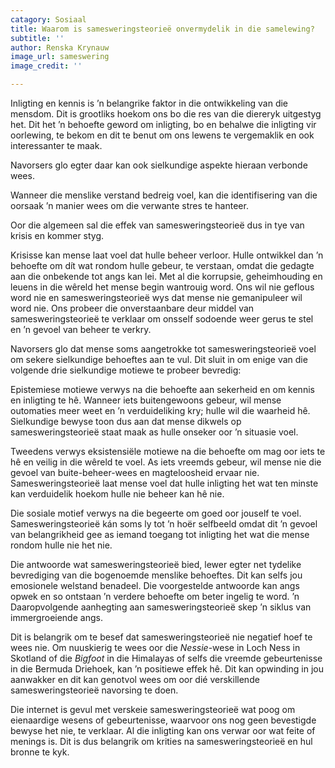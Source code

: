```yaml
---
catagory: Sosiaal
title: Waarom is samesweringsteorieë onvermydelik in die samelewing?
subtitle: ''
author: Renska Krynauw
image_url: sameswering
image_credit: ''

---
```

Inligting en kennis is ’n belangrike faktor in die ontwikkeling van die mensdom. Dit is grootliks hoekom ons bo die res van die diereryk uitgestyg het. Dit het ’n behoefte geword om inligting, bo en behalwe die inligting vir oorlewing, te bekom en dit te benut om ons lewens te vergemaklik en ook interessanter te maak.

Navorsers glo egter daar kan ook sielkundige aspekte hieraan verbonde wees.

Wanneer die menslike verstand bedreig voel, kan die identifisering van die oorsaak ’n manier wees om die verwante stres te hanteer.

Oor die algemeen sal die effek van samesweringsteorieë dus in tye van krisis en kommer styg.

Krisisse kan mense laat voel dat hulle beheer verloor. Hulle ontwikkel dan ’n behoefte om dít wat rondom hulle gebeur, te verstaan, omdat die gedagte aan die onbekende tot angs kan lei. Met al die korrupsie, geheimhouding en leuens in die wêreld het mense begin wantrouig word. Ons wil nie geflous word nie en samesweringsteorieë wys dat mense nie gemanipuleer wil word nie. Ons probeer die onverstaanbare deur middel van samesweringsteorieë te verklaar om onsself sodoende weer gerus te stel en ’n gevoel van beheer te verkry.

Navorsers glo dat mense soms aangetrokke tot samesweringsteorieë voel om sekere sielkundige behoeftes aan te vul. Dit sluit in om enige van die volgende drie sielkundige motiewe te probeer bevredig:

Epistemiese motiewe verwys na die behoefte aan sekerheid en om kennis en inligting te hê. Wanneer iets buitengewoons gebeur, wil mense outomaties meer weet en ’n verduideliking kry; hulle wil die waarheid hê. Sielkundige bewyse toon dus aan dat mense dikwels op samesweringsteorieë staat maak as hulle onseker oor ’n situasie voel.

Tweedens verwys eksistensiële motiewe na die behoefte om mag oor iets te hê en veilig in die wêreld te voel. As iets vreemds gebeur, wil mense nie die gevoel van buite-beheer-wees en magteloosheid ervaar nie. Samesweringsteorieë laat mense voel dat hulle inligting het wat ten minste kan verduidelik hoekom hulle nie beheer kan hê nie.

Die sosiale motief verwys na die begeerte om goed oor jouself te voel. Samesweringsteorieë kán soms ly tot ’n hoër selfbeeld omdat dit ’n gevoel van belangrikheid gee as iemand toegang tot inligting het wat die mense rondom hulle nie het nie.

Die antwoorde wat samesweringsteorieë bied, lewer egter net tydelike bevrediging van die bogenoemde menslike behoeftes. Dit kan selfs jou emosionele welstand benadeel. Die voorgestelde antwoorde kan angs opwek en so ontstaan ’n verdere behoefte om beter ingelig te word. ’n Daaropvolgende aanhegting aan samesweringsteorieë skep ’n siklus van immergroeiende angs.

Dit is belangrik om te besef dat samesweringsteorieë nie negatief hoef te wees nie. Om nuuskierig te wees oor die _Nessie_-wese in Loch Ness in Skotland of die _Bigfoot_ in die Himalayas of selfs die vreemde gebeurtenisse in die Bermuda Driehoek, kan ’n positiewe effek hê. Dit kan opwinding in jou aanwakker en dit kan genotvol wees om oor dié verskillende samesweringsteorieë navorsing te doen.

Die internet is gevul met verskeie samesweringsteorieë wat poog om eienaardige wesens of gebeurtenisse, waarvoor ons nog geen bevestigde bewyse het nie, te verklaar. Al die inligting kan ons verwar oor wat feite of menings is. Dit is dus belangrik om krities na samesweringsteorieë en hul bronne te kyk.